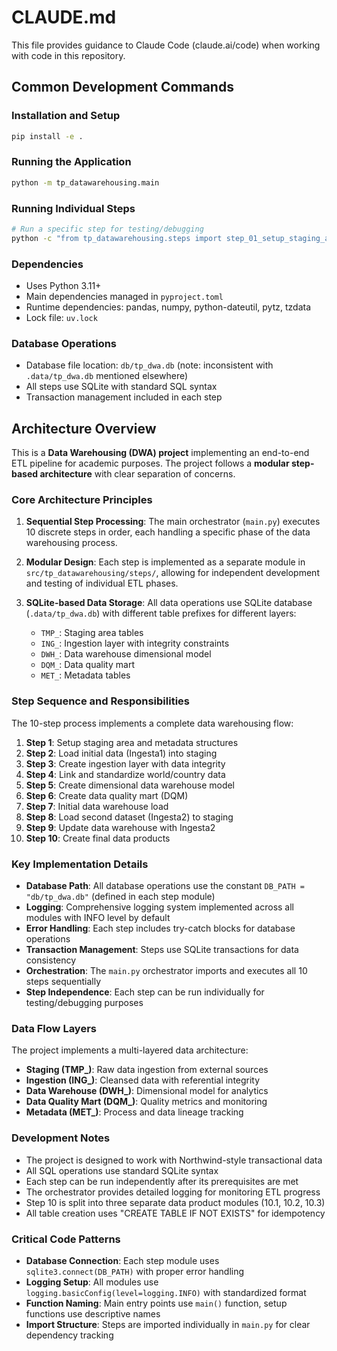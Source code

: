 # CLAUDE.md

This file provides guidance to Claude Code (claude.ai/code) when working with code in this repository.

## Common Development Commands

### Installation and Setup
```bash
pip install -e .
```

### Running the Application
```bash
python -m tp_datawarehousing.main
```

### Running Individual Steps
```bash
# Run a specific step for testing/debugging
python -c "from tp_datawarehousing.steps import step_01_setup_staging_area; step_01_setup_staging_area.create_database_and_tables()"
```

### Dependencies
- Uses Python 3.11+
- Main dependencies managed in `pyproject.toml`
- Runtime dependencies: pandas, numpy, python-dateutil, pytz, tzdata
- Lock file: `uv.lock`

### Database Operations
- Database file location: `db/tp_dwa.db` (note: inconsistent with `.data/tp_dwa.db` mentioned elsewhere)
- All steps use SQLite with standard SQL syntax
- Transaction management included in each step

## Architecture Overview

This is a **Data Warehousing (DWA) project** implementing an end-to-end ETL pipeline for academic purposes. The project follows a **modular step-based architecture** with clear separation of concerns.

### Core Architecture Principles

1. **Sequential Step Processing**: The main orchestrator (`main.py`) executes 10 discrete steps in order, each handling a specific phase of the data warehousing process.

2. **Modular Design**: Each step is implemented as a separate module in `src/tp_datawarehousing/steps/`, allowing for independent development and testing of individual ETL phases.

3. **SQLite-based Data Storage**: All data operations use SQLite database (`.data/tp_dwa.db`) with different table prefixes for different layers:
   - `TMP_`: Staging area tables
   - `ING_`: Ingestion layer with integrity constraints
   - `DWH_`: Data warehouse dimensional model
   - `DQM_`: Data quality mart
   - `MET_`: Metadata tables

### Step Sequence and Responsibilities

The 10-step process implements a complete data warehousing flow:

1. **Step 1**: Setup staging area and metadata structures
2. **Step 2**: Load initial data (Ingesta1) into staging
3. **Step 3**: Create ingestion layer with data integrity
4. **Step 4**: Link and standardize world/country data
5. **Step 5**: Create dimensional data warehouse model
6. **Step 6**: Create data quality mart (DQM)
7. **Step 7**: Initial data warehouse load
8. **Step 8**: Load second dataset (Ingesta2) to staging
9. **Step 9**: Update data warehouse with Ingesta2
10. **Step 10**: Create final data products

### Key Implementation Details

- **Database Path**: All database operations use the constant `DB_PATH = "db/tp_dwa.db"` (defined in each step module)
- **Logging**: Comprehensive logging system implemented across all modules with INFO level by default
- **Error Handling**: Each step includes try-catch blocks for database operations
- **Transaction Management**: Steps use SQLite transactions for data consistency
- **Orchestration**: The `main.py` orchestrator imports and executes all 10 steps sequentially
- **Step Independence**: Each step can be run individually for testing/debugging purposes

### Data Flow Layers

The project implements a multi-layered data architecture:
- **Staging (TMP_)**: Raw data ingestion from external sources
- **Ingestion (ING_)**: Cleansed data with referential integrity
- **Data Warehouse (DWH_)**: Dimensional model for analytics
- **Data Quality Mart (DQM_)**: Quality metrics and monitoring
- **Metadata (MET_)**: Process and data lineage tracking

### Development Notes

- The project is designed to work with Northwind-style transactional data
- All SQL operations use standard SQLite syntax
- Each step can be run independently after its prerequisites are met
- The orchestrator provides detailed logging for monitoring ETL progress
- Step 10 is split into three separate data product modules (10.1, 10.2, 10.3)
- All table creation uses "CREATE TABLE IF NOT EXISTS" for idempotency

### Critical Code Patterns

- **Database Connection**: Each step module uses `sqlite3.connect(DB_PATH)` with proper error handling
- **Logging Setup**: All modules use `logging.basicConfig(level=logging.INFO)` with standardized format
- **Function Naming**: Main entry points use `main()` function, setup functions use descriptive names
- **Import Structure**: Steps are imported individually in `main.py` for clear dependency tracking